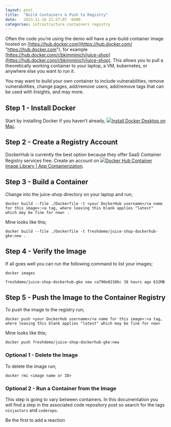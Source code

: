 ```yaml
---
layout: post
title:  "Build Containers & Push to Registry"
date:   2023-11-16 21:27:07 -0400
categories: infrastructure containers registry
---
```

Often the code you’re using the demo will have a pre-build container image hosted on [https://hub.docker.com](https://hub.docker.com/ "https://hub.docker.com"), for example [https://hub.docker.com/r/bkimminich/juice-shop](https://hub.docker.com/r/bkimminich/juice-shop). This allows you to pull a theoretically working container to your laptop, a VM, kubernetes, or anywhere else you want to run it.

You may want to build your own container to include vulnerabilities, remove vulnerabilities, change pages, add/remove users, add/remove tags that can be used with Insights, and may more.

## Step 1 - Install Docker

Start by installing Docker if you haven’t already, [![](Build%20Containers%20&%20Push%20to%20Registry%20-%20Stephen%20Perciballi%20-%20Confluence/docs@2x.ico)Install Docker Desktop on Mac](https://docs.docker.com/desktop/install/mac-install/).

## Step 2 - Create a Registry Account

DockerHub is currently the best option because they offer SaaS Container Registry services free. Create an account on [![](Build%20Containers%20&%20Push%20to%20Registry%20-%20Stephen%20Perciballi%20-%20Confluence/favicon.ico)Docker Hub Container Image Library | App Containerization](https://hub.docker.com/).

## Step 3 - Build a Container

Change into the juice-shop directory on your laptop and run;

`docker build --file ./Dockerfile -t <your DockerHub username>/<a name for this image>:<a tag, where leaving this blank applies "latest" which may be fine for now> .`

Mine looks like this;

`docker build --file ./Dockerfile -t freshdemo/juice-shop-dockerhub-gke:new .`

## Step 4 - Verify the Image

If all goes well you can run the following command to list your images;

`docker images`

`freshdemo/juice-shop-dockerhub-gke new ca790e02106c 38 hours ago 632MB`

## Step 5 - Push the Image to the Container Registry

To push the image to the registry run;

`docker push <your DockerHub username>/<a name for this image>:<a tag, where leaving this blank applies "latest" which may be fine for now>`

Mine looks like this;

`docker push freshdemo/juice-shop-dockerhub-gke:new`

### Optional 1 - Delete the Image

To delete the image run;

`docker rmi <image name or ID>`

### Optional 2 - Run a Container from the Image

This step is going to vary between containers. In this documentation you will find a step in the associated code repository post so search for the tags `ninjastars` and `coderepo`.

Be the first to add a reaction